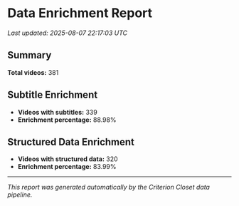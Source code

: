 # Data Enrichment Report

*Last updated: 2025-08-07 22:17:03 UTC*

## Summary

**Total videos:** 381

## Subtitle Enrichment

- **Videos with subtitles:** 339
- **Enrichment percentage:** 88.98%

## Structured Data Enrichment

- **Videos with structured data:** 320
- **Enrichment percentage:** 83.99%

---

*This report was generated automatically by the Criterion Closet data pipeline.*
